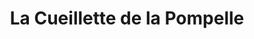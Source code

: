 ---
title: "La Cueillette de la Pompelle"
url: /saint-leonard/la-cueillette-de-la-pompelle/
shop: Hofladen
---